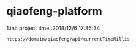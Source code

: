 # qiaofeng-platform

1.init project time :2018/12/6 17:36:34 


```
https://domain/qiaofeng/api/currentTimeMillis
```
